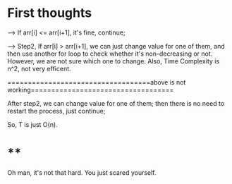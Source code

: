 # First thoughts

--> If arr[i] <= arr[i+1], it's fine, continue;

--> Step2, If arr[i] > arr[i+1], we can just change value for one of them, and then use another for loop to check whether it's non-decreasing or not. However, we are not sure which one to change. Also, Time Complexity is n^2, not very efficent. 

===================================above is not working===================================

After step2, we can change value for one of them; then there is no need to restart the process, just continue;

So, T is just O(n).

# **

Oh man, it's not that hard. You just scared yourself.
